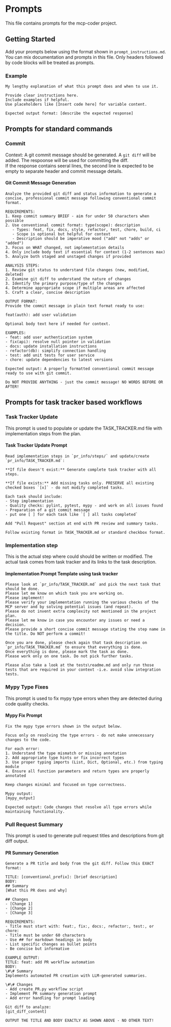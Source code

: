 # Prompts

This file contains prompts for the mcp-coder project.

## Getting Started

Add your prompts below using the format shown in `prompt_instructions.md`.
You can mix documentation and prompts in this file. Only headers followed by code blocks will be treated as prompts.

### Example
```
My lengthy explanation of what this prompt does and when to use it.

Provide clear instructions here.
Include examples if helpful.
Use placeholders like [Insert code here] for variable content.

Expected output format: [describe the expected response]
```

## Prompts for standard commands

### Commit

Context: A git commit message should be generated. A `git diff` will be added. 
The respoonse will be used for committing the diff.  
If the response contains seeral lines, the second line is expected to be empty to separate header and commit message details.

#### Git Commit Message Generation
```
Analyze the provided git diff and status information to generate a concise, professional commit message following conventional commit format.

REQUIREMENTS:
1. Keep commit summary BRIEF - aim for under 50 characters when possible
2. Use conventional commit format: type(scope): description
   - Types: feat, fix, docs, style, refactor, test, chore, build, ci
   - Scope is optional but helpful for context
   - Description should be imperative mood ("add" not "adds" or "added")
3. Focus on WHAT changed, not implementation details
4. Only include body text if essential for context (1-2 sentences max)
5. Analyze both staged and unstaged changes if provided

ANALYSIS STEPS:
1. Review git status to understand file changes (new, modified, deleted)
2. Examine git diff to understand the nature of changes
3. Identify the primary purpose/type of the changes
4. Determine appropriate scope if multiple areas are affected
5. Craft a clear, concise description

OUTPUT FORMAT:
Provide the commit message in plain text format ready to use:

feat(auth): add user validation

Optional body text here if needed for context.

EXAMPLES:
- feat: add user authentication system
- fix(api): resolve null pointer in validation
- docs: update installation instructions
- refactor(db): simplify connection handling
- test: add unit tests for user service
- chore: update dependencies to latest versions

Expected output: A properly formatted conventional commit message ready to use with git commit.

Do NOT PROVIDE ANYTHING - just the commit message! NO WORDS BEFORE OR AFTER! 
```


## Prompts for task tracker based workflows

### Task Tracker Update

This prompt is used to populate or update the TASK_TRACKER.md file with implementation steps from the plan.

#### Task Tracker Update Prompt
```
Read implementation steps in `pr_info/steps/` and update/create `pr_info/TASK_TRACKER.md`:

**If file doesn't exist:** Generate complete task tracker with all steps.

**If file exists:** Add missing tasks only. PRESERVE all existing checked boxes `[x]` - do not modify completed tasks.

Each task should include:
- Step implementation 
- Quality checks: pylint, pytest, mypy - and work on all issues found
- Preparation of a git commit message
- put one [ ] for each task like `[ ] all tasks completed`

Add "Pull Request" section at end with PR review and summary tasks.

Follow existing format in TASK_TRACKER.md or standard checkbox format.
```

### Implementation step

This is the actual step where could should be written or modified. The actual task comes from task tracker and its links to the task description.

#### Implementation Prompt Template using task tracker
```
Please look at `pr_info/TASK_TRACKER.md` and pick the next task that should be done.
Please let me know on which task you are working on.
Please implement!
Please verify your implementation running the various checks of the MCP server and by solving potential issues (and repeat).
Please do not invent extra complexity not mentioned in the project plan.
Please let me know in case you encounter any issues or need a decision.
Please provide a short concise commit message stating the step name in the title. Do NOT perform a commit!

Once you are done, please check again that task description on `pr_info/TASK_TRACKER.md` to ensure that everything is done.
Once everything is done, please mark the task as done.
Please work only on one task. Do not pick further tasks.

Please also take a look at the tests\readme.md and only run those tests that are required in your context -i.e. avoid slow integration tests.
```

### Mypy Type Fixes

This prompt is used to fix mypy type errors when they are detected during code quality checks.

#### Mypy Fix Prompt
```
Fix the mypy type errors shown in the output below.

Focus only on resolving the type errors - do not make unnecessary changes to the code.

For each error:
1. Understand the type mismatch or missing annotation
2. Add appropriate type hints or fix incorrect types
3. Use proper typing imports (List, Dict, Optional, etc.) from typing module
4. Ensure all function parameters and return types are properly annotated

Keep changes minimal and focused on type correctness.

Mypy output:
[mypy_output]

Expected output: Code changes that resolve all type errors while maintaining functionality.
```

### Pull Request Summary

This prompt is used to generate pull request titles and descriptions from git diff output.

#### PR Summary Generation
```
Generate a PR title and body from the git diff. Follow this EXACT format:

TITLE: [conventional_prefix]: [brief description]
BODY:
## Summary
[What this PR does and why]

## Changes
- [Change 1]
- [Change 2]
- [Change 3]

REQUIREMENTS:
- Title must start with: feat:, fix:, docs:, refactor:, test:, or chore:
- Title must be under 60 characters
- Use ## for markdown headings in body
- List specific changes as bullet points
- Be concise but informative

EXAMPLE OUTPUT:
TITLE: feat: add PR workflow automation
BODY:
\#\# Summary
Implements automated PR creation with LLM-generated summaries.

\#\# Changes
- Add create_PR.py workflow script
- Implement PR summary generation prompt
- Add error handling for prompt loading

Git diff to analyze:
[git_diff_content]

OUTPUT THE TITLE AND BODY EXACTLY AS SHOWN ABOVE - NO OTHER TEXT!
```
